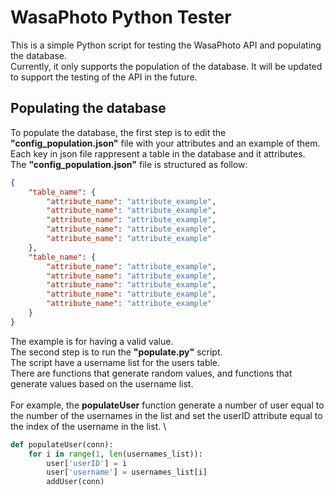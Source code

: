 # WasaPhoto Python Tester
This is a simple Python script for testing the WasaPhoto API and populating the database. \
Currently, it only supports the population of the database. It will be updated to support the testing of the API in the future.

## Populating the database
To populate the database, the first step is to edit the **"config_population.json"** file with your attributes and an example of them. Each key in json file rappresent a table in the database and it attributes. \
The **"config_population.json"** file is structured as follow:
```json
{
    "table_name": {
        "attribute_name": "attribute_example",
        "attribute_name": "attribute_example",
        "attribute_name": "attribute_example",
        "attribute_name": "attribute_example",
        "attribute_name": "attribute_example"
    },
    "table_name": {
        "attribute_name": "attribute_example",
        "attribute_name": "attribute_example",
        "attribute_name": "attribute_example",
        "attribute_name": "attribute_example",
        "attribute_name": "attribute_example"
    }
}
```  
The example is for having a valid value. \
The second step is to run the **"populate.py"** script. \
The script have a username list for the users table. \
There are functions that generate random values, and functions that generate values based on the username list. \
\
For example, the **populateUser** function generate a number of user equal to the number of the usernames in the list and set the userID attribute equal to the index of the username in the list. \
```python
def populateUser(conn):
    for i in range(1, len(usernames_list)):
        user['userID'] = i
        user['username'] = usernames_list[i]
        addUser(conn)
```
